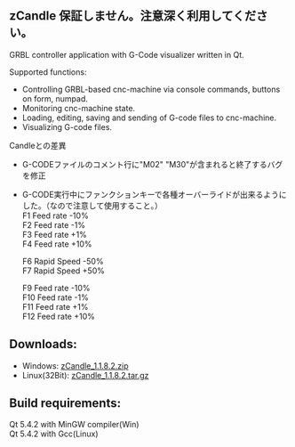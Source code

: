 zCandle
保証しません。注意深く利用してください。
-----------
GRBL controller application with G-Code visualizer written in Qt.

Supported functions:
* Controlling GRBL-based cnc-machine via console commands, buttons on form, numpad.
* Monitoring cnc-machine state.
* Loading, editing, saving and sending of G-code files to cnc-machine.
* Visualizing G-code files.

Candleとの差異
* G-CODEファイルのコメント行に"M02" "M30"が含まれると終了するバグを修正
* G-CODE実行中にファンクションキーで各種オーバーライドが出来るようにした。（なので注意して使用すること。）  
  F1  Feed rate -10%  
  F2  Feed rate  -1%  
  F3  Feed rate  +1%  
  F4  Feed rate +10%  

  F6  Rapid Speed -50%  
  F7  Rapid Speed +50%  

  F9   Feed rate -10%  
  F10  Feed rate  -1%  
  F11  Feed rate  +1%  
  F12  Feed rate +10%  

Downloads:
----------
* Windows: [zCandle_1.1.8.2.zip](https://github.com/zubon2003/zCandle/blob/grbl_1_1/zCandle%201.1.8.2-win32.zip)  
* Linux(32Bit): [zCandle_1.1.8.2.tar.gz](https://github.com/zubon2003/zCandle/blob/grbl_1_1/zCandle_1.1.8.2.tar.gz)

Build requirements:
------------------
Qt 5.4.2 with MinGW compiler(Win)  
Qt 5.4.2 with Gcc(Linux)
